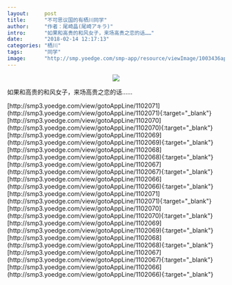 ```yaml
---
layout:     post
title:      "不可思议国的有栖川同学"
author:     "作者：尾崎晶(尾崎アキラ)"
intro:      "如果和高贵的和风女子，来场高贵之恋的话……"
date:       "2018-02-14 12:17:13"
categories: "栖川"
tags:       "同学"
image:      "http://smp.yoedge.com/smp-app/resource/viewImage/1003436appline.png"
---
```

<div style="text-align: center">
<p><img src="http://smp.yoedge.com/smp-app/resource/viewImage/1003436appline.png"/></p>
</div>
<p class="post-meta">
<span>如果和高贵的和风女子，来场高贵之恋的话……</span>
</p>
[http://smp3.yoedge.com/view/gotoAppLine/1102071](http://smp3.yoedge.com/view/gotoAppLine/1102071){:target="_blank"}
[http://smp3.yoedge.com/view/gotoAppLine/1102070](http://smp3.yoedge.com/view/gotoAppLine/1102070){:target="_blank"}
[http://smp3.yoedge.com/view/gotoAppLine/1102069](http://smp3.yoedge.com/view/gotoAppLine/1102069){:target="_blank"}
[http://smp3.yoedge.com/view/gotoAppLine/1102068](http://smp3.yoedge.com/view/gotoAppLine/1102068){:target="_blank"}
[http://smp3.yoedge.com/view/gotoAppLine/1102067](http://smp3.yoedge.com/view/gotoAppLine/1102067){:target="_blank"}
[http://smp3.yoedge.com/view/gotoAppLine/1102066](http://smp3.yoedge.com/view/gotoAppLine/1102066){:target="_blank"}
[http://smp3.yoedge.com/view/gotoAppLine/1102071](http://smp3.yoedge.com/view/gotoAppLine/1102071){:target="_blank"}
[http://smp3.yoedge.com/view/gotoAppLine/1102070](http://smp3.yoedge.com/view/gotoAppLine/1102070){:target="_blank"}
[http://smp3.yoedge.com/view/gotoAppLine/1102069](http://smp3.yoedge.com/view/gotoAppLine/1102069){:target="_blank"}
[http://smp3.yoedge.com/view/gotoAppLine/1102068](http://smp3.yoedge.com/view/gotoAppLine/1102068){:target="_blank"}
[http://smp3.yoedge.com/view/gotoAppLine/1102067](http://smp3.yoedge.com/view/gotoAppLine/1102067){:target="_blank"}
[http://smp3.yoedge.com/view/gotoAppLine/1102066](http://smp3.yoedge.com/view/gotoAppLine/1102066){:target="_blank"}


